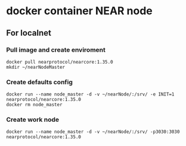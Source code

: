 # docker container NEAR node
## For localnet
### Pull image and create enviroment
```
docker pull nearprotocol/nearcore:1.35.0
mkdir ~/nearNodeMaster
```
### Create defaults config
```
docker run --name node_master -d -v ~/nearNode/:/srv/ -e INIT=1 nearprotocol/nearcore:1.35.0 
docker rm node_master
```
### Create work node
```
docker run --name node_master -d -v ~/nearNode/:/srv/ -p3030:3030 nearprotocol/nearcore:1.35.0
```
